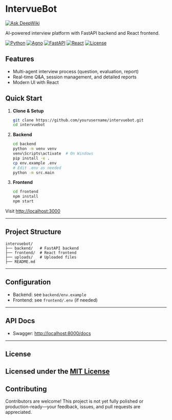 # IntervueBot

[![Ask DeepWiki](https://deepwiki.com/badge.svg)](https://deepwiki.com/darshankparmar/intervueBot)

AI-powered interview platform with FastAPI backend and React frontend.

[![Python](https://img.shields.io/badge/Python-3.9+-blue.svg)](https://python.org)
[![Agno](https://img.shields.io/badge/Agno-Framework-green.svg)](https://github.com/agno-ai/agno)
[![FastAPI](https://img.shields.io/badge/FastAPI-0.104+-red.svg)](https://fastapi.tiangolo.com)
[![React](https://img.shields.io/badge/React-18+-blue.svg)](https://reactjs.org)
[![License](https://img.shields.io/badge/License-MIT-yellow.svg)](LICENSE)

## Features
- Multi-agent interview process (question, evaluation, report)
- Real-time Q&A, session management, and detailed reports
- Modern UI with React

## Quick Start

1. **Clone & Setup**
   ```bash
   git clone https://github.com/yourusername/intervuebot.git
   cd intervuebot
   ```

2. **Backend**
   ```bash
   cd backend
   python -m venv venv
   venv\Scripts\activate  # On Windows
   pip install -e .
   cp env.example .env
   # Edit .env as needed
   python -m src.main
   ```

3. **Frontend**
   ```bash
   cd frontend
   npm install
   npm start
   ```

Visit [http://localhost:3000](http://localhost:3000)

---

## Project Structure

```
intervuebot/
├── backend/   # FastAPI backend
├── frontend/  # React frontend
├── uploads/   # Uploaded files
├── README.md
```

---

## Configuration

- Backend: see `backend/env.example`
- Frontend: see `frontend/.env` (if needed)

---

## API Docs

- Swagger: [http://localhost:8000/docs](http://localhost:8000/docs)

---

## License
Licensed under the [MIT License](LICENSE)
---

## Contributing

Contributors are welcome! This project is not yet fully polished or production-ready—your feedback, issues, and pull requests are appreciated.